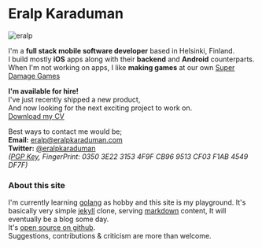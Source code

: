 # Eralp Karaduman

![eralp](https://gravatar.com/avatar/0612a1a35de3e5d07bb2d5b58a254005?s=200)

I'm a **full stack mobile software developer** based in Helsinki, Finland.  
I build mostly **iOS** apps along with their **backend** and **Android** counterparts.  
When I'm not working on apps, I like **making games** at our own [Super Damage Games](http://superdamage.com)

**I'm available for hire!**   
I've just recently shipped a new product,  
And now looking for the next exciting project to work on.  
[Download my CV](goo.gl/zau5pb)

Best ways to contact me would be;  
**Email:** [eralp@eralpkaraduman.com](mailto:eralp@eralpkaraduman.com)  
**Twitter:** [@eralpkaraduman](http://twitter.com/eralpkaraduman)  
*([PGP Key](https://keybase.io/eralp/key.asc), FingerPrint: 0350 3E22 3153 4F9F CB96 9513 CF03 F1AB 4549 DF7F)*

### About this site

I'm currently learning [golang](http://golang.org) as hobby and this site is my playground. It's basically very simple [jekyll](https://jekyllrb.com) clone, serving [markdown](https://en.wikipedia.org/wiki/Markdown) content, It will eventually be a blog some day.  
It's [open source on github](http://github.com/eralpkaraduman/eralpkaraduman.com).  
Suggestions, contributions & criticism are more than welcome.
